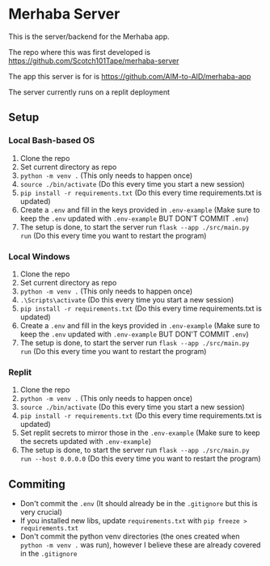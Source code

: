# Merhaba Server

This is the server/backend for the Merhaba app.

The repo where this was first developed is https://github.com/Scotch101Tape/merhaba-server

The app this server is for is https://github.com/AIM-to-AID/merhaba-app

The server currently runs on a replit deployment

## Setup

### Local Bash-based OS

1. Clone the repo
2. Set current directory as repo
3. `python -m venv .` (This only needs to happen once)
4. `source ./bin/activate` (Do this every time you start a new session)
5. `pip install -r requirements.txt` (Do this every time requirements.txt is updated)
6. Create a `.env` and fill in the keys provided in `.env-example` (Make sure to keep the `.env` updated with `.env-example` BUT DON'T COMMIT `.env`)
7. The setup is done, to start the server run `flask --app ./src/main.py run` (Do this every time you want to restart the program)

### Local Windows

1. Clone the repo
2. Set current directory as repo
3. `python -m venv .` (This only needs to happen once)
4. `.\Scripts\activate` (Do this every time you start a new session)
5. `pip install -r requirements.txt` (Do this every time requirements.txt is updated)
6. Create a `.env` and fill in the keys provided in `.env-example` (Make sure to keep the `.env` updated with `.env-example` BUT DON'T COMMIT `.env`)
7. The setup is done, to start the server run `flask --app ./src/main.py run` (Do this every time you want to restart the program)

### Replit

1. Clone the repo
2. `python -m venv .` (This only needs to happen once)
3. `source ./bin/activate` (Do this every time you start a new session)
4. `pip install -r requirements.txt` (Do this every time requirements.txt is updated)
5. Set replit secrets to mirror those in the `.env-example` (Make sure to keep the secrets updated with `.env-example`)
6. The setup is done, to start the server run `flask --app ./src/main.py run --host 0.0.0.0` (Do this every time you want to restart the program)

## Commiting
- Don't commit the `.env` (It should already be in the `.gitignore` but this is very crucial)
- If you installed new libs, update `requirements.txt` with `pip freeze > requirements.txt`
- Don't commit the python venv directories (the ones created when `python -m venv .` was run), however I believe these are already covered in the `.gitignore`
